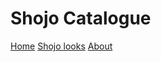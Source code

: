 # Shojo Catalogue
<!-- Navigation -->
<nav class="w3-bar w3-black">
<a href="#home" class="w3-button v3=bar-item">Home</a>
<a href="shojo looks" class="w3-button v3=bar-item">Shojo looks</a>
<a href="about" class="w3-button v3=bar-item">About</a>
</nav>
